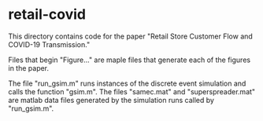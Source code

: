 # retail-covid
This directory contains code for the paper "Retail Store Customer Flow and COVID-19 Transmission."

Files that begin "Figure..." are maple files that generate each of the figures in the paper.

The file "run_gsim.m" runs instances of the discrete event simulation and calls the function "gsim.m". 
The files "samec.mat" and "superspreader.mat" are matlab data files generated by the simulation runs called by "run_gsim.m".
